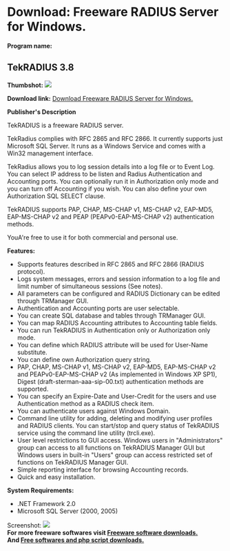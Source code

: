 # Download: Freeware RADIUS Server for Windows.

**Program name:**

## TekRADIUS 3.8

  
**Thumbshot:** ![](http://www.freewarefiles.com/screenshot/tekradius11_md.jpg)   
  
**Download link:** [Download Freeware RADIUS Server for Windows.](http://freesoftwares.boysofts.com/TekRADIUS_program_36370.html)  
  


**Publisher's Description**  
  


TekRADIUS is a freeware RADIUS server. 

TekRadius complies with RFC 2865 and RFC 2866. It currently supports just Microsoft SQL Server. It runs as a Windows Service and comes with a Win32 management interface.

TekRadius allows you to log session details into a log file or to Event Log. You can select IP address to be listen and Radius Authentication and Accounting ports. You can optionally run it in Authorization only mode and you can turn off Accounting if you wish. You can also define your own Authorization SQL SELECT clause.

TekRADIUS supports PAP, CHAP, MS-CHAP v1, MS-CHAP v2, EAP-MD5, EAP-MS-CHAP v2 and PEAP (PEAPv0-EAP-MS-CHAP v2) authentication methods.

YouA're free to use it for both commercial and personal use. 

**Features:**

  * Supports features described in RFC 2865 and RFC 2866 (RADIUS protocol). 
  * Logs system messages, errors and session information to a log file and limit number of simultaneous sessions (See notes). 
  * All parameters can be configured and RADIUS Dictionary can be edited through TRManager GUI. 
  * Authentication and Accounting ports are user selectable. 
  * You can create SQL database and tables through TRManager GUI. 
  * You can map RADIUS Accounting attributes to Accounting table fields. 
  * You can run TekRADIUS in Authentication only or Authorization only mode. 
  * You can define which RADIUS attribute will be used for User-Name substitute. 
  * You can define own Authorization query string. 
  * PAP, CHAP, MS-CHAP v1, MS-CHAP v2, EAP-MD5, EAP-MS-CHAP v2 and PEAPv0-EAP-MS-CHAP v2 (As implemented in Windows XP SP1), Digest (draft-sterman-aaa-sip-00.txt) authentication methods are supported. 
  * You can specify an Expire-Date and User-Credit for the users and use Authentication method as a RADIUS check item. 
  * You can authenticate users against Windows Domain. 
  * Command line utility for adding, deleting and modifying user profiles and RADIUS clients. You can start/stop and query status of TekRADIUS service using the command line utility (trcli.exe). 
  * User level restrictions to GUI access. Windows users in "Administrators" group can access to all functions on TekRADIUS Manager GUI but Windows users in built-in "Users" group can access restricted set of functions on TekRADIUS Manager GUI. 
  * Simple reporting interface for browsing Accounting records. 
  * Quick and easy installation. 

**System Requirements:**

  * .NET Framework 2.0 
  * Microsoft SQL Server (2000, 2005) 

  
  
Screenshot: ![](http://www.freewarefiles.com/screenshot/tekradius11.jpg)   
**For more freeware softwares visit [Freeware software downloads.](http://freesoftwares.boysofts.com/)**   
**And [Free softwares and php script downloads.](http://www.boysofts.com/)**
